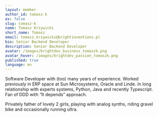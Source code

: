 ```yaml
---
layout: member
author_id: tomasz-k
ex: false
slug: tomasz-k
name: Tomasz Krzywicki
short_name: Tomasz
email: tomasz.krzywicki@brightinventions.pl
bio: Senior Backend Developer
description: Senior Backend Developer
avatar: /images/brightdev_business_tomaszk.png
avatar_hover: /images/brightdev_passion_tomaszk.png
published: true
language: en
---
```

Software Developer with (too) many years of experience. Worked previously in ERP space at Sun Microsystems, Oracle and Linde. In long relationship with experts systems, Python, Java and recently Typescript. Fan of DDD with “It depends” approach.


Privately father of lovely 2 girls, playing with analog synths, riding gravel bike and occasionally running ultra.
